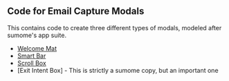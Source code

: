 ## Code for Email Capture Modals

This contains code to create three different types of modals, modeled after sumome's app suite.

* [Welcome Mat](https://sumome.com/app/welcome-mat)
* [Smart Bar](https://sumome.com/app/smart-bar)
* [Scroll Box](https://sumome.com/app/scroll-box)
* [Exit Intent Box] - This is strictly a sumome copy, but an important one
